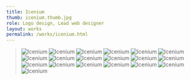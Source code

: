 ```yaml
---
title: Icenium
thumb: icenium.thumb.jpg
role: Logo design, Lead web designer
layout: works
permalink: /works/icenium.html
---
```


>   ![Icenium](images/icenium.01.jpg)
>   ![Icenium](images/icenium.02.jpg)
>   ![Icenium](images/icenium.03.jpg)
>   ![Icenium](images/icenium.04.jpg)
>   ![Icenium](images/icenium.05.jpg)
>   ![Icenium](images/icenium.06.jpg)
>   ![Icenium](images/icenium.07.jpg)
>   ![Icenium](images/icenium.08.jpg)
>   ![Icenium](images/icenium.09.jpg)
>   ![Icenium](images/icenium.10.jpg)
>   ![Icenium](images/icenium.11.jpg)
>   ![Icenium](images/icenium.12.jpg)
>   ![Icenium](images/icenium.13.jpg)
>   ![Icenium](images/icenium.14.jpg)
>   ![Icenium](images/icenium.15.jpg)
>   ![Icenium](images/icenium.16.jpg)
>   ![Icenium](images/icenium.17.jpg)
>   ![Icenium](images/icenium.18.jpg)
>   ![Icenium](images/icenium.19.jpg)
